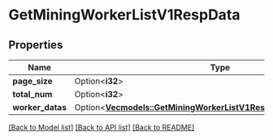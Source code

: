 # GetMiningWorkerListV1RespData

## Properties

Name | Type | Description | Notes
------------ | ------------- | ------------- | -------------
**page_size** | Option<**i32**> |  | [optional]
**total_num** | Option<**i32**> |  | [optional]
**worker_datas** | Option<[**Vec<models::GetMiningWorkerListV1RespDataWorkerDatasInner>**](GetMiningWorkerListV1Resp_data_workerDatas_inner.md)> |  | [optional]

[[Back to Model list]](../README.md#documentation-for-models) [[Back to API list]](../README.md#documentation-for-api-endpoints) [[Back to README]](../README.md)


